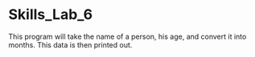 # Skills_Lab_6

This program will take the name of a person, his age, and convert it into months. 
This data is then printed out.
